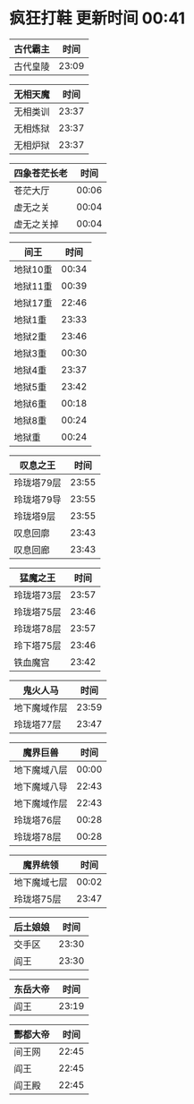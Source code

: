 # 疯狂打鞋 更新时间 00:41

| 古代霸主   | 时间    |
|--------|-------|
| 古代皇陵 | 23:09 |

| 无相天魔   | 时间    |
|--------|-------|
| 无相类训 | 23:37 |
| 无相炼狱 | 23:37 |
| 无相炉狱 | 23:37 |

| 四象苍茫长老   | 时间    |
|--------|-------|
| 苍茫大厅 | 00:06 |
| 虚无之关 | 00:04 |
| 虚无之关掉 | 00:04 |

| 间王   | 时间    |
|--------|-------|
| 地狱10重 | 00:34 |
| 地狱11重 | 00:39 |
| 地狱17重 | 22:46 |
| 地狱1重 | 23:33 |
| 地狱2重 | 23:46 |
| 地狱3重 | 00:30 |
| 地狱4重 | 23:37 |
| 地狱5重 | 23:42 |
| 地狱6重 | 00:18 |
| 地狱8重 | 00:24 |
| 地狱重 | 00:24 |

| 叹息之王   | 时间    |
|--------|-------|
| 玲珑塔79层 | 23:55 |
| 玲珑塔79导 | 23:55 |
| 玲珑塔9层 | 23:55 |
| 叹息回廓 | 23:43 |
| 叹息回廊 | 23:43 |

| 猛魔之王   | 时间    |
|--------|-------|
| 玲珑塔73层 | 23:57 |
| 玲珑塔75层 | 23:46 |
| 玲珑塔78层 | 23:57 |
| 玲下塔75层 | 23:46 |
| 铁血魔宫 | 23:42 |

| 鬼火人马   | 时间    |
|--------|-------|
| 地下魔域作层 | 23:59 |
| 玲珑塔77层 | 23:47 |

| 魔界巨兽   | 时间    |
|--------|-------|
| 地下魔域八层 | 00:00 |
| 地下魔域八导 | 22:43 |
| 地下魔域作层 | 22:43 |
| 玲珑塔76层 | 00:28 |
| 玲珑塔78层 | 00:28 |

| 魔界统领   | 时间    |
|--------|-------|
| 地下魔域七层 | 00:02 |
| 玲珑塔75层 | 23:47 |

| 后土娘娘   | 时间    |
|--------|-------|
| 交手区 | 23:30 |
| 阎王 | 23:30 |

| 东岳大帝   | 时间    |
|--------|-------|
| 阎王 | 23:19 |

| 酆都大帝   | 时间    |
|--------|-------|
| 间王网 | 22:45 |
| 阎王 | 22:45 |
| 阎王殿 | 22:45 |